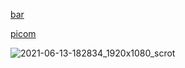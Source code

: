 [bar](https://github.com/elkowar/eww)

[picom](https://github.com/ibhagwan/picom)

![2021-06-13-182834_1920x1080_scrot](https://user-images.githubusercontent.com/81292558/121791894-c1ad0800-cc29-11eb-8984-493fbe345776.png)

